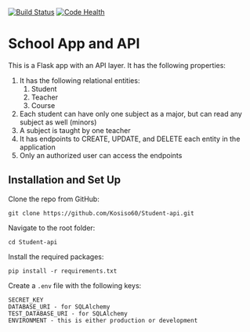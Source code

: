 [![Build Status](https://travis-ci.org/mbithenzomo/flask-school-app-and-api.svg?branch=master)](https://travis-ci.org/mbithenzomo/flask-school-app-and-api)
[![Code Health](https://landscape.io/github/mbithenzomo/flask-school-app-and-api/master/landscape.svg?style=flat)](https://landscape.io/github/mbithenzomo/flask-school-app-and-api/master)

# School App and API
This is a Flask app with an API layer. It has the following properties:

1. It has the following relational entities:
    1. Student
    2. Teacher
    3. Course
2. Each student can have only one subject as a major, but can read any subject as well (minors)
3. A subject is taught by one teacher
4. It has endpoints to CREATE, UPDATE, and DELETE each entity in the application
5. Only an authorized user can access the endpoints

## Installation and Set Up
Clone the repo from GitHub:
```
git clone https://github.com/Kosiso60/Student-api.git
```


Navigate to the root folder:
```
cd Student-api
```

Install the required packages:
```
pip install -r requirements.txt
```

Create a `.env` file with the following keys:
```
SECRET_KEY
DATABASE_URI - for SQLAlchemy
TEST_DATABASE_URI - for SQLAlchemy
ENVIRONMENT - this is either production or development
```                                                                                                                  
